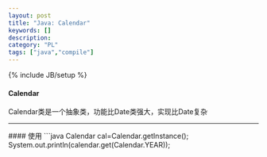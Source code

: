 ```yaml
--- 
layout: post 
title: "Java: Calendar" 
keywords: [] 
description: 
category: "PL"
tags: ["java","compile"]
--- 
```

{% include JB/setup %}


#### Calendar
Calendar类是一个抽象类，功能比Date类强大，实现比Date复杂
<hr />
#### 使用
```java
Calendar cal=Calendar.getInstance();
System.out.println(calendar.get(Calendar.YEAR));

```

